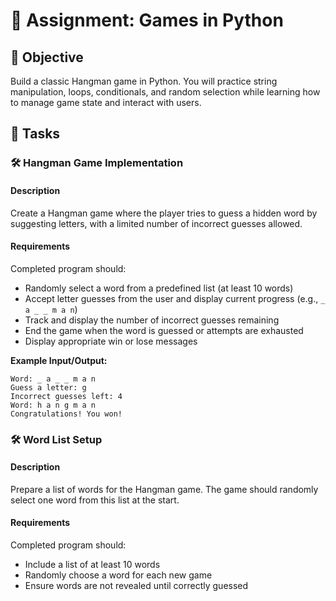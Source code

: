 # 📘 Assignment: Games in Python

## 🎯 Objective

Build a classic Hangman game in Python. You will practice string manipulation, loops, conditionals, and random selection while learning how to manage game state and interact with users.

## 📝 Tasks

### 🛠️	Hangman Game Implementation

#### Description
Create a Hangman game where the player tries to guess a hidden word by suggesting letters, with a limited number of incorrect guesses allowed.

#### Requirements
Completed program should:

- Randomly select a word from a predefined list (at least 10 words)
- Accept letter guesses from the user and display current progress (e.g., `_ a _ _ m a n`)
- Track and display the number of incorrect guesses remaining
- End the game when the word is guessed or attempts are exhausted
- Display appropriate win or lose messages

**Example Input/Output:**
```plaintext
Word: _ a _ _ m a n
Guess a letter: g
Incorrect guesses left: 4
Word: h a n g m a n
Congratulations! You won!
```

### 🛠️	Word List Setup

#### Description
Prepare a list of words for the Hangman game. The game should randomly select one word from this list at the start.

#### Requirements
Completed program should:

- Include a list of at least 10 words
- Randomly choose a word for each new game
- Ensure words are not revealed until correctly guessed
